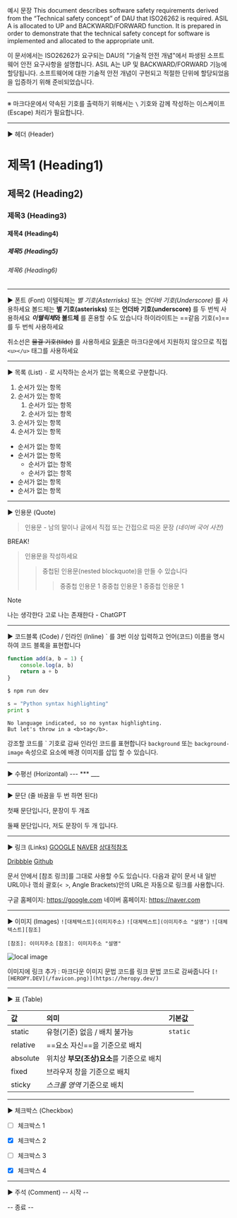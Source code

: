 예시 문장
This document describes software safety requirements derived from the “Technical safety concept” of DAU that ISO26262 is required. ASIL A is allocated to UP and BACKWARD/FORWARD function. It is prepared in order to demonstrate that the technical safety concept for software is implemented and allocated to the appropriate unit.

이 문서에서는 ISO26262가 요구되는 DAU의 "기술적 안전 개념"에서 파생된 소프트웨어 안전 요구사항을 설명합니다. ASIL A는 UP 및 BACKWARD/FORWARD 기능에 할당됩니다. 소프트웨어에 대한 기술적 안전 개념이 구현되고 적절한 단위에 할당되었음을 입증하기 위해 준비되었습니다.


---
※ 마크다운에서 약속된 기호를 출력하기 위해서는 `\` 기호와 감께 작성하는 이스케이프(Escape) 처리가 필요합니다.

---
▶ 헤더 (Header)
# 제목1 (Heading1)
## 제목2 (Heading2)
### 제목3 (Heading3)
#### 제목4 (Heading4)
##### 제목5 (Heading5)
###### 제목6 (Heading6)


---
▶ 폰트 (Font)
이텔릭체는 *별 기호(Asterrisks)* 또는 _언더바 기호(Underscore)_ 를 사용하세요
볼드체는 **별 기호(asterisks)** 또는 __언더바 기호(underscore)__ 를 두 번씩 사용하세요
__*이텔릭체*와 볼드체__ 를 혼용할 수도 있습니다
하이라이트는 ==같음 기호(=)== 를 두 번씩 사용하세요

취소선은 ~~물결 기호(tilde)~~ 를 사용하세요
<u>밑줄</u>은 마크다운에서 지원하지 않으므로 직접 `<u></u>` 태그를 사용하세요


---
▶ 목록 (List)
`-` 로 시작하는 순서가 없는 목록으로 구분합니다.
1. 순서가 있는 항목
2. 순서가 있는 항목
	1. 순서가 있는 항목
	2. 순서가 있는 항목
3. 순서가 있는 항목
4. 순서가 있는 항목

- 순서가 없는 항목
- 순서가 없는 항목
	- 순서가 없는 항목
	- 순서가 없는 항목
- 순서가 없는 항목
- 순서가 없는 항목


---
▶ 인용문 (Quote)
> 인용문 - 남의 말이나 글에서 직접 또는 간접으로 따온 문장
> _(네이버 국어 사전)_

BREAK!

> 인용문을 작성하세요
>> 중첩된 인용문(nested blockquote)을 만들 수 있습니다
>>> 중중첩 인용문 1
>>> 중중첩 인용문 1
>>> 중중첩 인용문 1

> [!NOTE]
> 나는 생각한다 고로 나는 존재한다 - ChatGPT


---
▶ 코드블록 (Code) / 인라인 (Inline)
\` 를 3번 이상 입력하고 언어(코드) 이름을 명시하여 코드 블록을 표현합니다

```javascript
function add(a, b = 1) {
	console.log(a, b)
	return a + b
}
```

```bash
$ npm run dev
```

```python
s = "Python syntax highlighting"
print s
```

```plaintext
No language indicated, so no syntax highlighting.
But let's throw in a <b>tag</b>.
```

강조할 코드를 \` 기호로 감싸 인라인 코드를 표현합니다
`background` 또는 `background-image` 속성으로 요소에 배경 이미지를 삽입 할 수 있습니다.


---
▶ 수평선 (Horizontal)
\---
\***
\___


---
▶ 문단
(줄 바꿈을 두 번 하면 된다)

첫째 문단입니다, 문장이 두 개죠

둘째 문단입니다, 저도
문장이 두 개 입니다.

---
▶ 링크 (Links)
[GOOGLE](https://google.com)
[NAVER](https://naver.com "링크설명(title)을 작성하세요")
[상대적참조](devs/NOTICE)

[Dribbble][Dribbble Link]
[Github][1]

문서 안에서 [참조 링크]를 그대로 사용할 수도 있습니다.
다음과 같이 문서 내 일반 URL이나 꺾쇠 괄호(`< >`, Angle Brackets)안의 URL은 자동으로 링크를 사용합니다.

구글 홈페이지: https://google.com
네이버 홈페이지: <https://naver.com>

[Dribbble Link]: https://dribbble.com
[1]: https://github.com


---
▶ 이미지 (Images)
`![대체텍스트](이미지주소)`
`![대체텍스트](이미지주소 "설명")`
`![대체텍스트][참조]`

`[참조]: 이미지주소`
`[참조]: 이미지주소 "설명"`

![local image](lets_enhance.jpg)

이미지에 링크 추가 : 마크다운 이미지 문법 코드를 링크 문법 코드로 감싸줍니다
`[![HEROPY.DEV](/favicon.png)](https://heropy.dev/)`


---
▶ 표 (Table)

| 값        | 의미                        | 기본값      |
| :------- | :------------------------ | :------- |
| static   | 유형(기준) 없음 / 배치 불가능        | `static` |
| relative | ==요소 자신==을 기준으로 배치        |          |
| absolute | 위치상 **부모(조상)요소**를 기준으로 배치 |          |
| fixed    | 브라우저 창을 기준으로 배치           |          |
| sticky   | *스크롤 영역* 기준으로 배치          |          |


---
▶ 체크박스 (Checkbox)
- [ ] 체크박스 1
- [x] 체크박스 2
- [ ] 체크박스 3
- [x] 체크박스 4


---
▶ 주석 (Comment)
-- 시작 --
<!-- 안녕하세요 -->
[//]: # (안녕하세요)
[//]: # "안녕하세요"
[//]: # '안녕하세요'
-- 종료 --
